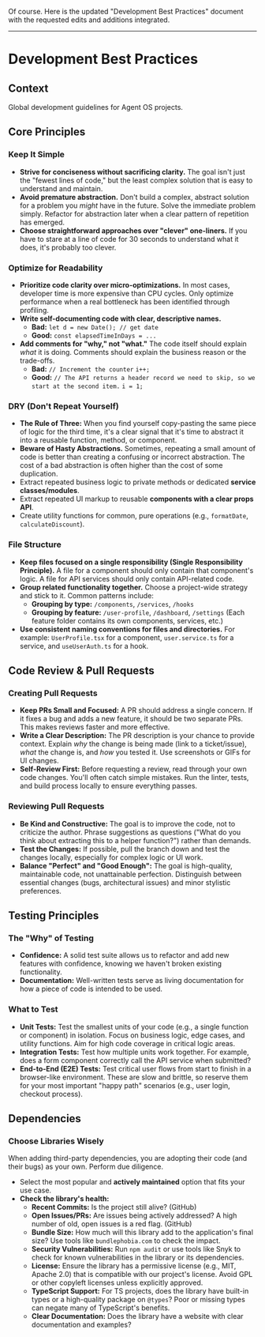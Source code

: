 Of course. Here is the updated "Development Best Practices" document with the requested edits and additions integrated.

***

# Development Best Practices

## Context

Global development guidelines for Agent OS projects.

## Core Principles

### Keep It Simple
- **Strive for conciseness without sacrificing clarity.** The goal isn't just the "fewest lines of code," but the least complex solution that is easy to understand and maintain.
- **Avoid premature abstraction.** Don't build a complex, abstract solution for a problem you *might* have in the future. Solve the immediate problem simply. Refactor for abstraction later when a clear pattern of repetition has emerged.
- **Choose straightforward approaches over "clever" one-liners.** If you have to stare at a line of code for 30 seconds to understand what it does, it's probably too clever.

### Optimize for Readability
- **Prioritize code clarity over micro-optimizations.** In most cases, developer time is more expensive than CPU cycles. Only optimize performance when a real bottleneck has been identified through profiling.
- **Write self-documenting code with clear, descriptive names.**
  - **Bad:** `let d = new Date(); // get date`
  - **Good:** `const elapsedTimeInDays = ...`
- **Add comments for "why," not "what."** The code itself should explain *what* it is doing. Comments should explain the business reason or the trade-offs.
  - **Bad:** `// Increment the counter`
    `i++;`
  - **Good:** `// The API returns a header record we need to skip, so we start at the second item.`
    `i = 1;`

### DRY (Don't Repeat Yourself)
- **The Rule of Three:** When you find yourself copy-pasting the same piece of logic for the third time, it's a clear signal that it's time to abstract it into a reusable function, method, or component.
- **Beware of Hasty Abstractions.** Sometimes, repeating a small amount of code is better than creating a confusing or incorrect abstraction. The cost of a bad abstraction is often higher than the cost of some duplication.
- Extract repeated business logic to private methods or dedicated **service classes/modules**.
- Extract repeated UI markup to reusable **components with a clear props API**.
- Create utility functions for common, pure operations (e.g., `formatDate`, `calculateDiscount`).

### File Structure
- **Keep files focused on a single responsibility (Single Responsibility Principle).** A file for a component should only contain that component's logic. A file for API services should only contain API-related code.
- **Group related functionality together.** Choose a project-wide strategy and stick to it. Common patterns include:
  - **Grouping by type:** `/components`, `/services`, `/hooks`
  - **Grouping by feature:** `/user-profile`, `/dashboard`, `/settings` (Each feature folder contains its own components, services, etc.)
- **Use consistent naming conventions for files and directories.** For example: `UserProfile.tsx` for a component, `user.service.ts` for a service, and `useUserAuth.ts` for a hook.

## Code Review & Pull Requests

### Creating Pull Requests
- **Keep PRs Small and Focused:** A PR should address a single concern. If it fixes a bug and adds a new feature, it should be two separate PRs. This makes reviews faster and more effective.
- **Write a Clear Description:** The PR description is your chance to provide context. Explain *why* the change is being made (link to a ticket/issue), *what* the change is, and *how* you tested it. Use screenshots or GIFs for UI changes.
- **Self-Review First:** Before requesting a review, read through your own code changes. You'll often catch simple mistakes. Run the linter, tests, and build process locally to ensure everything passes.

### Reviewing Pull Requests
- **Be Kind and Constructive:** The goal is to improve the code, not to criticize the author. Phrase suggestions as questions ("What do you think about extracting this to a helper function?") rather than demands.
- **Test the Changes:** If possible, pull the branch down and test the changes locally, especially for complex logic or UI work.
- **Balance "Perfect" and "Good Enough":** The goal is high-quality, maintainable code, not unattainable perfection. Distinguish between essential changes (bugs, architectural issues) and minor stylistic preferences.

## Testing Principles

### The "Why" of Testing
- **Confidence:** A solid test suite allows us to refactor and add new features with confidence, knowing we haven't broken existing functionality.
- **Documentation:** Well-written tests serve as living documentation for how a piece of code is intended to be used.

### What to Test
- **Unit Tests:** Test the smallest units of your code (e.g., a single function or component) in isolation. Focus on business logic, edge cases, and utility functions. Aim for high code coverage in critical logic areas.
- **Integration Tests:** Test how multiple units work together. For example, does a form component correctly call the API service when submitted?
- **End-to-End (E2E) Tests:** Test critical user flows from start to finish in a browser-like environment. These are slow and brittle, so reserve them for your most important "happy path" scenarios (e.g., user login, checkout process).

## Dependencies

### Choose Libraries Wisely
When adding third-party dependencies, you are adopting their code (and their bugs) as your own. Perform due diligence.

- Select the most popular and **actively maintained** option that fits your use case.
- **Check the library's health:**
  - **Recent Commits:** Is the project still alive? (GitHub)
  - **Open Issues/PRs:** Are issues being actively addressed? A high number of old, open issues is a red flag. (GitHub)
  - **Bundle Size:** How much will this library add to the application's final size? Use tools like `bundlephobia.com` to check the impact.
  - **Security Vulnerabilities:** Run `npm audit` or use tools like Snyk to check for known vulnerabilities in the library or its dependencies.
  - **License:** Ensure the library has a permissive license (e.g., MIT, Apache 2.0) that is compatible with our project's license. Avoid GPL or other copyleft licenses unless explicitly approved.
  - **TypeScript Support:** For TS projects, does the library have built-in types or a high-quality package on `@types`? Poor or missing types can negate many of TypeScript's benefits.
  - **Clear Documentation:** Does the library have a website with clear documentation and examples?
